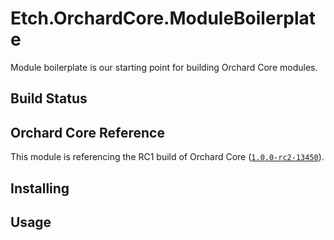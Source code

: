 # Etch.OrchardCore.ModuleBoilerplate

Module boilerplate is our starting point for building Orchard Core modules.

## Build Status

## Orchard Core Reference

This module is referencing the RC1 build of Orchard Core ([`1.0.0-rc2-13450`](https://www.nuget.org/packages/OrchardCore.Module.Targets/1.0.0-rc2-13450)).

## Installing

## Usage
